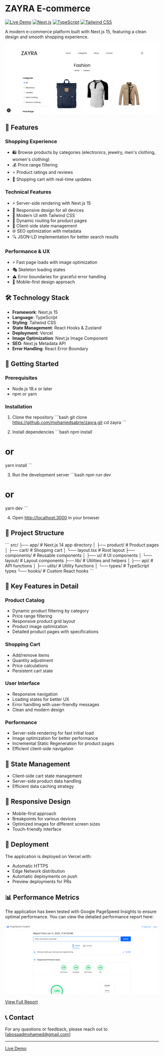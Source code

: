 # ZAYRA E-commerce

[![Live Demo](https://img.shields.io/badge/demo-online-green.svg)](https://zayra-beryl.vercel.app/)
[![Next.js](https://img.shields.io/badge/Next.js-14-black)](https://nextjs.org/)
[![TypeScript](https://img.shields.io/badge/TypeScript-5.0-blue)](https://www.typescriptlang.org/)
[![Tailwind CSS](https://img.shields.io/badge/Tailwind-3.0-38B2AC)](https://tailwindcss.com/)

A modern e-commerce platform built with Next.js 15, featuring a clean design and smooth shopping experience.

![Zayra Screenshot](public/app-image.png)

## 🌟 Features

### Shopping Experience
- 🛍️ Browse products by categories (electronics, jewelry, men's clothing, women's clothing)
- 💰 Price range filtering
- ⭐ Product ratings and reviews
- 🛒 Shopping cart with real-time updates

### Technical Features
- ⚡ Server-side rendering with Next.js 15
- 📱 Responsive design for all devices
- 🎨 Modern UI with Tailwind CSS
- 🔄 Dynamic routing for product pages
- 💾 Client-side state management
- 🌐 SEO optimization with metadata
- 🔍 JSON-LD implementation for better search results

### Performance & UX
- ⚡ Fast page loads with image optimization
- 🎭 Skeleton loading states
- ⚠️ Error boundaries for graceful error handling
- 📱 Mobile-first design approach

## 🛠️ Technology Stack

- **Framework**: Next.js 15
- **Language**: TypeScript
- **Styling**: Tailwind CSS
- **State Management**: React Hooks & Zustand
- **Deployment**: Vercel
- **Image Optimization**: Next.js Image Component
- **SEO**: Next.js Metadata API
- **Error Handling**: React Error Boundary

## 🚀 Getting Started

### Prerequisites

- Node.js 18.x or later
- npm or yarn

### Installation

1. Clone the repository
\`\`\`bash
git clone https://github.com/mohamedsabrie/zayra.git
cd zayra
\`\`\`

2. Install dependencies
\`\`\`bash
npm install
# or
yarn install
\`\`\`

3. Run the development server
\`\`\`bash
npm run dev
# or
yarn dev
\`\`\`

4. Open [http://localhost:3000](http://localhost:3000) in your browser

## 📂 Project Structure

\`\`\`
src/
├── app/                   # Next.js 14 app directory
│   ├── product/          # Product pages
│   ├── cart/             # Shopping cart
│   └── layout.tsx        # Root layout
├── components/           # Reusable components
│   ├── ui/              # UI components
│   └── layout/          # Layout components
├── lib/                  # Utilities and helpers
│   ├── api/             # API functions
│   ├── utils/           # Utility functions
│   └── types/           # TypeScript types
└── hooks/               # Custom React hooks
\`\`\`

## 🎯 Key Features in Detail

### Product Catalog
- Dynamic product filtering by category
- Price range filtering
- Responsive product grid layout
- Product image optimization
- Detailed product pages with specifications

### Shopping Cart
- Add/remove items
- Quantity adjustment
- Price calculations
- Persistent cart state

### User Interface
- Responsive navigation
- Loading states for better UX
- Error handling with user-friendly messages
- Clean and modern design

### Performance
- Server-side rendering for fast initial load
- Image optimization for better performance
- Incremental Static Regeneration for product pages
- Efficient client-side navigation

## 🔄 State Management

- Client-side cart state management
- Server-side product data handling
- Efficient data caching strategy

## 📱 Responsive Design

- Mobile-first approach
- Breakpoints for various devices
- Optimized images for different screen sizes
- Touch-friendly interface

## 🚀 Deployment

The application is deployed on Vercel with:
- Automatic HTTPS
- Edge Network distribution
- Automatic deployments on push
- Preview deployments for PRs

## 📊 Performance Metrics

The application has been tested with Google PageSpeed Insights to ensure optimal performance. You can view the detailed performance report here:

[![PageSpeed Report](public/report.png)](https://pagespeed.web.dev/analysis/https-zayra-beryl-vercel-app/ieo8r3h5mf?form_factor=mobile)

[View Full Report](https://pagespeed.web.dev/analysis/https-zayra-beryl-vercel-app/ieo8r3h5mf?form_factor=mobile)

## 📞 Contact

For any questions or feedback, please reach out to [abosaadmohamed@gmail.com]

---

[Live Demo](https://zayra-beryl.vercel.app/)
